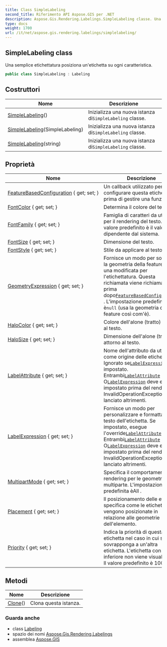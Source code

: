```yaml
---
title: Class SimpleLabeling
second_title: Riferimento API Aspose.GIS per .NET
description: Aspose.Gis.Rendering.Labelings.SimpleLabeling classe. Una semplice etichettatura posiziona unetichetta su ogni caratteristica.
type: docs
weight: 1700
url: /it/net/aspose.gis.rendering.labelings/simplelabeling/
---
```

## SimpleLabeling class

Una semplice etichettatura posiziona un'etichetta su ogni caratteristica.

```csharp
public class SimpleLabeling : Labeling
```

## Costruttori

| Nome | Descrizione |
| --- | --- |
| [SimpleLabeling](simplelabeling/#constructor)() | Inizializza una nuova istanza di`SimpleLabeling` classe. |
| [SimpleLabeling](simplelabeling/#constructor_1)(SimpleLabeling) | Inizializza una nuova istanza di`SimpleLabeling` classe. |
| [SimpleLabeling](simplelabeling/#constructor_2)(string) | Inizializza una nuova istanza di`SimpleLabeling` classe. |

## Proprietà

| Nome | Descrizione |
| --- | --- |
| [FeatureBasedConfiguration](../../aspose.gis.rendering.labelings/simplelabeling/featurebasedconfiguration/) { get; set; } | Un callback utilizzato per configurare questa etichettatura prima di gestire una funzione. |
| [FontColor](../../aspose.gis.rendering.labelings/simplelabeling/fontcolor/) { get; set; } | Determina il colore del testo. |
| [FontFamily](../../aspose.gis.rendering.labelings/simplelabeling/fontfamily/) { get; set; } | Famiglia di caratteri da utilizzare per il rendering del testo. Il valore predefinito è il valore dipendente dal sistema. |
| [FontSize](../../aspose.gis.rendering.labelings/simplelabeling/fontsize/) { get; set; } | Dimensione del testo. |
| [FontStyle](../../aspose.gis.rendering.labelings/simplelabeling/fontstyle/) { get; set; } | Stile da applicare al testo. |
| [GeometryExpression](../../aspose.gis.rendering.labelings/simplelabeling/geometryexpression/) { get; set; } | Fornisce un modo per sostituire la geometria della feature con una modificata per l'etichettatura. Questa richiamata viene richiamata la prima dopo[`FeatureBasedConfiguration`](./featurebasedconfiguration/) . L'impostazione predefinita è`null` (usa la geometria della feature così com'è). |
| [HaloColor](../../aspose.gis.rendering.labelings/simplelabeling/halocolor/) { get; set; } | Colore dell'alone (tratto) attorno al testo. |
| [HaloSize](../../aspose.gis.rendering.labelings/simplelabeling/halosize/) { get; set; } | Dimensione dell'alone (tratto) attorno al testo. |
| [LabelAttribute](../../aspose.gis.rendering.labelings/simplelabeling/labelattribute/) { get; set; } | Nome dell'attributo da utilizzare come origine delle etichette. Ignorato se[`LabelExpression`](./labelexpression/) è impostato. Entrambi[`LabelAttribute`](./labelattribute/) O[`LabelExpression`](./labelexpression/) deve essere impostato prima del rendering; InvalidOperationException viene lanciato altrimenti. |
| [LabelExpression](../../aspose.gis.rendering.labelings/simplelabeling/labelexpression/) { get; set; } | Fornisce un modo per personalizzare e formattare il testo dell'etichetta. Se impostato, esegue l'override[`LabelAttribute`](./labelattribute/) . Entrambi[`LabelAttribute`](./labelattribute/) O[`LabelExpression`](./labelexpression/) deve essere impostato prima del rendering; InvalidOperationException viene lanciato altrimenti. |
| [MultipartMode](../../aspose.gis.rendering.labelings/simplelabeling/multipartmode/) { get; set; } | Specifica il comportamento di rendering per le geometrie multiparte. L'impostazione predefinita èAll . |
| [Placement](../../aspose.gis.rendering.labelings/simplelabeling/placement/) { get; set; } | Il posizionamento delle etichette specifica come le etichette vengono posizionate in relazione alle geometrie dell'elemento. |
| [Priority](../../aspose.gis.rendering.labelings/simplelabeling/priority/) { get; set; } | Indica la priorità di questa etichetta nel caso in cui si sovrapponga a un'altra etichetta. L'etichetta con priorità inferiore non viene visualizzata. Il valore predefinito è 1000. |

## Metodi

| Nome | Descrizione |
| --- | --- |
| [Clone](../../aspose.gis.rendering.labelings/simplelabeling/clone/)() | Clona questa istanza. |

### Guarda anche

* class [Labeling](../labeling/)
* spazio dei nomi [Aspose.Gis.Rendering.Labelings](../../aspose.gis.rendering.labelings/)
* assemblea [Aspose.GIS](../../)


